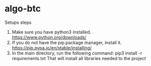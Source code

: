 # algo-btc

Setups steps
1. Make sure you have python3 installed. https://www.python.org/downloads/
2. If you do not have the pip package manager, install it. https://pip.pypa.io/en/stable/installing/
3. In the main directory, run the following command: pip3 install -r requirements.txt
   That will install all libraries needed to the project
